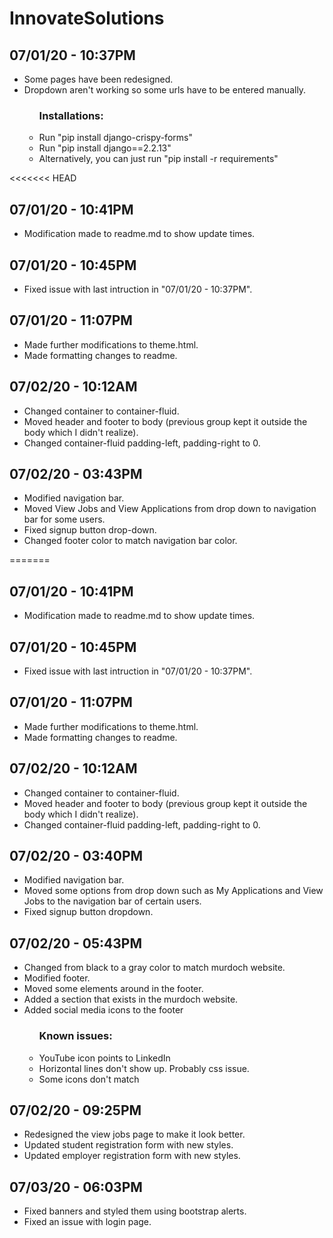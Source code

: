 # InnovateSolutions

<h2>07/01/20 - 10:37PM</h2>
<ul>
	<li>Some pages have been redesigned.</li>
	<li>Dropdown aren't working so some urls have to be entered manually.</li>
	<ul>
		<h3>Installations:</h3>
		<li>Run "pip install django-crispy-forms"</li>
		<li>Run "pip install django==2.2.13"</li>
		<li>Alternatively, you can just run "pip install -r requirements"</li>
	</ul>
</ul>
<<<<<<< HEAD

<h2>07/01/20 - 10:41PM</h2>
<ul>
	<li>Modification made to readme.md to show update times.</li>
</ul>

<h2>07/01/20 - 10:45PM</h2>
<ul>
	<li>Fixed issue with last intruction in "07/01/20 - 10:37PM".</li>
</ul>

<h2>07/01/20 - 11:07PM</h2>
<ul>
	<li>Made further modifications to theme.html.</li>
	<li>Made formatting changes to readme.</li>
</ul>

<h2>07/02/20 - 10:12AM</h2>
<ul>
	<li>Changed container to container-fluid.</li>
	<li>Moved header and footer to body (previous group kept it outside the body which I didn't realize).</li>
	<li>Changed container-fluid padding-left, padding-right to 0.</li>
</ul>

<h2>07/02/20 - 03:43PM</h2>
<ul>
	<li>Modified navigation bar.</li>
	<li>Moved View Jobs and View Applications from drop down to navigation bar for some users.</li>
	<li>Fixed signup button drop-down.</li>
	<li>Changed footer color to match navigation bar color.</li>
</ul>
=======

<h2>07/01/20 - 10:41PM</h2>
<ul>
	<li>Modification made to readme.md to show update times.</li>
</ul>

<h2>07/01/20 - 10:45PM</h2>
<ul>
	<li>Fixed issue with last intruction in "07/01/20 - 10:37PM".</li>
</ul>

<h2>07/01/20 - 11:07PM</h2>
<ul>
	<li>Made further modifications to theme.html.</li>
	<li>Made formatting changes to readme.</li>
</ul>

<h2>07/02/20 - 10:12AM</h2>
<ul>
	<li>Changed container to container-fluid.</li>
	<li>Moved header and footer to body (previous group kept it outside the body which I didn't realize).</li>
	<li>Changed container-fluid padding-left, padding-right to 0.</li>
</ul>

<h2>07/02/20 - 03:40PM</h2>
<ul>
	<li>Modified navigation bar.</li>
	<li>Moved some options from drop down such as My Applications and View Jobs to the navigation bar of certain users.</li>
	<li>Fixed signup button dropdown.</li>
</ul>

<h2>07/02/20 - 05:43PM</h2>
<ul>
	<li>Changed from black to a gray color to match murdoch website.</li>
	<li>Modified footer.</li>
	<li>Moved some elements around in the footer.</li>
	<li>Added a section that exists in the murdoch website.</li>
	<li>Added social media icons to the footer</li>
	<ul>
		<h3>Known issues:</h3>
		<li>YouTube icon points to LinkedIn</li>
		<li>Horizontal lines don't show up. Probably css issue.</li>
		<li>Some icons don't match</li>
	</ul>
</ul>

<h2>07/02/20 - 09:25PM</h2>
<ul>
	<li>Redesigned the view jobs page to make it look better.</li>
	<li>Updated student registration form with new styles.</li>
	<li>Updated employer registration form with new styles.</li>
</ul>

<h2>07/03/20 - 06:03PM</h2>
<ul>
	<li>Fixed banners and styled them using bootstrap alerts.</li>
	<li>Fixed an issue with login page.</li>
</ul>
